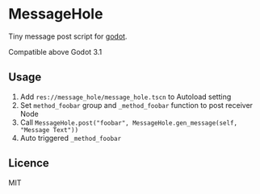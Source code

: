 MessageHole
=============

Tiny message post script for [godot](https://github.com/godotengine/godot).

Compatible above Godot 3.1

## Usage

1. Add `res://message_hole/message_hole.tscn` to Autoload setting
2. Set `method_foobar` group and `_method_foobar` function to post receiver Node
3. Call `MessageHole.post("foobar", MessageHole.gen_message(self, "Message Text"))`
4. Auto triggered `_method_foobar`

## Licence

MIT
